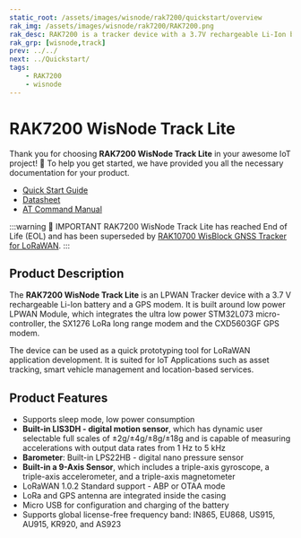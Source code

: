 ```yaml
---
static_root: /assets/images/wisnode/rak7200/quickstart/overview
rak_img: /assets/images/wisnode/rak7200/RAK7200.png
rak_desc: RAK7200 is a tracker device with a 3.7V rechargeable Li-Ion battery and a GPS modem. The LoRa and GPS antenna are integrated inside the casing. It has a built-in digital motion, barometer, and 9-axis sensor, which includes a triple-axis gyroscope, a triple-axis accelerometer, and a triple-axis magnetometer.
rak_grp: [wisnode,track]
prev: ../../
next: ../Quickstart/
tags:
    - RAK7200
    - wisnode
---
```


# RAK7200 WisNode Track Lite

Thank you for choosing **RAK7200 WisNode Track Lite** in your awesome IoT project! 🎉 To help you get started, we have provided you all the necessary documentation for your product.

* [Quick Start Guide](../Quickstart/)
* [Datasheet](../Datasheet/)
* [AT Command Manual](../AT-Command-Manual)

:::warning 📝 IMPORTANT
RAK7200 WisNode Track Lite has reached End of Life (EOL) and has been superseded by <a href="https://docs.rakwireless.com/Product-Categories/WisBlock/RAK10700/Overview/" target="_blank">RAK10700 WisBlock GNSS Tracker for LoRaWAN</a>.
:::

## Product Description

The **RAK7200 WisNode Track Lite** is an LPWAN Tracker device with a 3.7&nbsp;V rechargeable Li-Ion battery and a GPS modem. It is built around low power LPWAN Module, which integrates the ultra low power STM32L073 micro-controller, the SX1276 LoRa long range modem and the CXD5603GF GPS modem.

The device can be used as a quick prototyping tool for LoRaWAN application development. It is suited for IoT Applications such as asset tracking, smart vehicle management and location-based services.

## Product Features

- Supports sleep mode, low power consumption
- **Built-in LIS3DH - digital motion sensor**, which has dynamic user selectable full scales of ±2g/±4g/±8g/±18g and is capable of measuring accelerations with output data rates from 1&nbsp;Hz to 5&nbsp;kHz
- **Barometer**: Built-in LPS22HB - digital nano pressure sensor
- **Built-in a 9-Axis Sensor**, which includes a triple-axis gyroscope, a triple-axis accelerometer, and a triple-axis magnetometer
- LoRaWAN 1.0.2 Standard support - ABP or OTAA mode
- LoRa and GPS antenna are integrated inside the casing
- Micro USB for configuration and charging of the battery
- Supports global license-free frequency band: IN865, EU868, US915, AU915, KR920, and AS923

